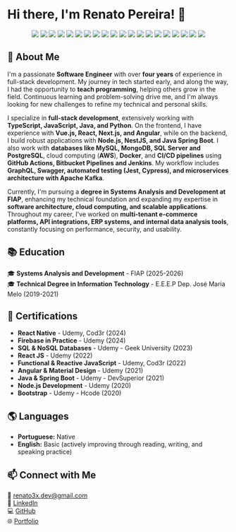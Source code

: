 # Hi there, I'm Renato Pereira! 👋 

<p align="center">
  <img src="https://img.shields.io/badge/JavaScript-F7DF1E?style=for-the-badge&logo=javascript&logoColor=black"/>
  <img src="https://img.shields.io/badge/TypeScript-3178C6?style=for-the-badge&logo=typescript&logoColor=white"/>
  <img src="https://img.shields.io/badge/Java-ED8B00?style=for-the-badge&logo=openjdk&logoColor=white"/>
  <img src="https://img.shields.io/badge/Python-3776AB?style=for-the-badge&logo=python&logoColor=white"/>
  <img src="https://img.shields.io/badge/Vue.js-4FC08D?style=for-the-badge&logo=vue.js&logoColor=white"/>
  <img src="https://img.shields.io/badge/React-61DAFB?style=for-the-badge&logo=react&logoColor=black"/>
  <img src="https://img.shields.io/badge/Next.js-000000?style=for-the-badge&logo=nextdotjs&logoColor=white"/>
  <img src="https://img.shields.io/badge/Angular-DD0031?style=for-the-badge&logo=angular&logoColor=white"/>
  <img src="https://img.shields.io/badge/Node.js-43853D?style=for-the-badge&logo=node.js&logoColor=white"/>
  <img src="https://img.shields.io/badge/NestJS-E0234E?style=for-the-badge&logo=nestjs&logoColor=white"/>
  <img src="https://img.shields.io/badge/Spring%20Boot-6DB33F?style=for-the-badge&logo=spring-boot&logoColor=white"/>
  <img src="https://img.shields.io/badge/MySQL-4479A1?style=for-the-badge&logo=mysql&logoColor=white"/>
  <img src="https://img.shields.io/badge/MongoDB-4EA94B?style=for-the-badge&logo=mongodb&logoColor=white"/>
  <img src="https://img.shields.io/badge/PostgreSQL-316192?style=for-the-badge&logo=postgresql&logoColor=white"/>
  <img src="https://img.shields.io/badge/Docker-2496ED?style=for-the-badge&logo=docker&logoColor=white"/>
  <img src="https://img.shields.io/badge/AWS-232F3E?style=for-the-badge&logo=amazon-aws&logoColor=white"/>
  <img src="https://img.shields.io/badge/GraphQL-E10098?style=for-the-badge&logo=graphql&logoColor=white"/>
  <img src="https://img.shields.io/badge/Swagger-85EA2D?style=for-the-badge&logo=swagger&logoColor=black"/>
  <img src="https://img.shields.io/badge/Jenkins-D24939?style=for-the-badge&logo=jenkins&logoColor=white"/>
  <img src="https://img.shields.io/badge/CI%2FCD-4B8BBE?style=for-the-badge&logo=githubactions&logoColor=white"/>
</p>

## 🚀 About Me

I'm a passionate **Software Engineer** with over **four years** of experience in full-stack development. My journey in tech started early, and along the way, I had the opportunity to **teach programming**, helping others grow in the field. Continuous learning and problem-solving drive me, and I'm always looking for new challenges to refine my technical and personal skills.

I specialize in **full-stack development**, extensively working with **TypeScript, JavaScript, Java, and Python**. On the frontend, I have experience with **Vue.js, React, Next.js, and Angular**, while on the backend, I build robust applications with **Node.js, NestJS, and Java Spring Boot**. I also work with **databases like MySQL, MongoDB, SQL Server and PostgreSQL**, cloud computing (**AWS**), **Docker**, and **CI/CD pipelines** using **GitHub Actions, Bitbucket Pipelines and Jenkins**. My workflow includes **GraphQL, Swagger, automated testing (Jest, Cypress), and microservices architecture with Apache Kafka**.

Currently, I'm pursuing a **degree in Systems Analysis and Development at FIAP**, enhancing my technical foundation and expanding my expertise in **software architecture, cloud computing, and scalable applications**. Throughout my career, I've worked on **multi-tenant e-commerce platforms, API integrations, ERP systems, and internal data analysis tools**, constantly focusing on performance, security, and usability.

## 📚 Education

🎓 **Systems Analysis and Development** - FIAP (2025-2026)  
🎓 **Technical Degree in Information Technology** - E.E.E.P Dep. José Maria Melo (2019-2021)  

## 📜 Certifications

- **React Native** - Udemy, Cod3r (2024)
- **Firebase in Practice** - Udemy (2024)
- **SQL & NoSQL Databases** - Udemy - Geek University (2023)
- **React JS** - Udemy (2022)
- **Functional & Reactive JavaScript** - Udemy, Cod3r (2022)
- **Angular & Material Design** - Udemy (2021)
- **Java & Spring Boot** - Udemy - DevSuperior (2021)
- **Node.js Development** - Udemy (2020)
- **Bootstrap** - Udemy - Hcode (2020)

## 🌎 Languages

- **Portuguese:** Native
- **English:** Basic (actively improving through reading, writing, and speaking practice)

## 📫 Connect with Me

📧 renato3x.dev@gmail.com  
🔗 [LinkedIn](https://www.linkedin.com/in/renato3x)  
💻 [GitHub](https://github.com/renato3x)  
🌐 [Portfolio](https://renato3x.dev)

